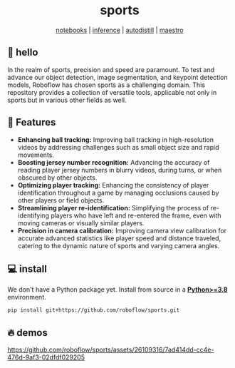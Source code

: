 <div align="center">

  <h1>sports</h1>

[notebooks](https://github.com/roboflow/notebooks) | [inference](https://github.com/roboflow/inference) | [autodistill](https://github.com/autodistill/autodistill) | [maestro](https://github.com/roboflow/multimodal-maestro)

</div>

## 👋 hello

In the realm of sports, precision and speed are paramount. To test and advance our object detection, image segmentation, and keypoint detection models, Roboflow has chosen sports as a challenging domain. This repository provides a collection of versatile tools, applicable not only in sports but in various other fields as well.

## 🚀 Features

- **Enhancing ball tracking:** Improving ball tracking in high-resolution videos by addressing challenges such as small object size and rapid movements.
- **Boosting jersey number recognition:** Advancing the accuracy of reading player jersey numbers in blurry videos, during turns, or when obscured by other objects.
- **Optimizing player tracking:** Enhancing the consistency of player identification throughout a game by managing occlusions caused by other players or field objects.
- **Streamlining player re-identification:** Simplifying the process of re-identifying players who have left and re-entered the frame, even with moving cameras or visually similar players.
- **Precision in camera calibration:** Improving camera view calibration for accurate advanced statistics like player speed and distance traveled, catering to the dynamic nature of sports and varying camera angles.

## 💻 install

We don't have a Python package yet. Install from source in a
[**Python>=3.8**](https://www.python.org/) environment.

```bash
pip install git+https://github.com/roboflow/sports.git
```

## 🔥 demos

https://github.com/roboflow/sports/assets/26109316/7ad414dd-cc4e-476d-9af3-02dfdf029205
